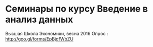 # Семинары по курсу Введение в анализ данных
Высшая Школа Экономики, весна 2016
Опрос : http://goo.gl/forms/EpBjdfWbZU
